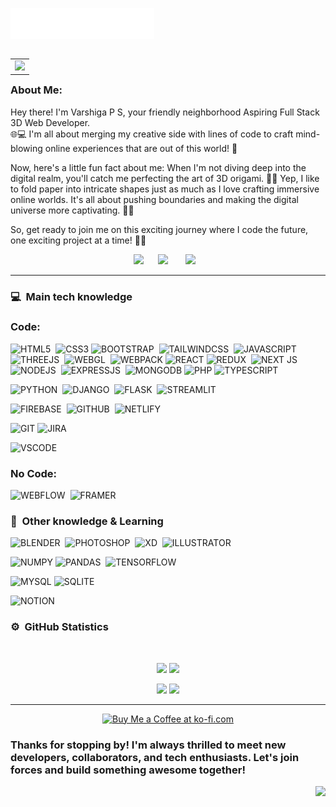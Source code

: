 <img src="images/svg/header_en.svg"></img>

<table align="right">
 <tr><td><a href="README.md"><img src="https://user-images.githubusercontent.com/74038190/212747903-e9bdf048-2dc8-41f9-b973-0e72ff07bfba.gif" width="300"></td></tr>

</table>

### About Me:


Hey there! I'm Varshiga P S, your friendly neighborhood Aspiring Full Stack 3D Web Developer. <br> 🌐💻 I'm all about merging my creative side with lines of code to craft mind-blowing online experiences that are out of this world! 🚀

Now, here's a little fun fact about me: When I'm not diving deep into the digital realm, you'll catch me perfecting the art of 3D origami. 🎨✨ Yep, I like to fold paper into intricate shapes just as much as I love crafting immersive online worlds. It's all about pushing boundaries and making the digital universe more captivating. 💫🌟

So, get ready to join me on this exciting journey where I code the future, one exciting project at a time! 💪💡

<p align="center">
  <a href="mailto:varshigaps04.ai@gmail.com"><img src="https://img.shields.io/badge/gmail-%23D14836.svg?&style=for-the-badge&logo=gmail&logoColor=white" /></a>&nbsp;&nbsp;&nbsp;&nbsp;&nbsp;
  <a href="https://discord.gg/Varshiga P S"><img src="https://img.shields.io/badge/discord-%233B5998.svg?&style=for-the-badge&logo=discord&logoColor=white" /></a>&nbsp;
 &nbsp;&nbsp;&nbsp;&nbsp;
  <a href="https://www.linkedin.com/in/varshiga-p-s/"><img src="https://img.shields.io/badge/linkedin-%230077B5.svg?&style=for-the-badge&logo=linkedin&logoColor=white" /></a>&nbsp;&nbsp;&nbsp;
  
  </p>

<hr/>

### :computer: &nbsp;Main tech knowledge
 
### Code:

![HTML5](https://img.shields.io/badge/HTML5-E34F26.svg?&style=flat&logo=html5&logoColor=white)&nbsp; ![CSS3](https://img.shields.io/badge/CSS3-%231572B6.svg?&style=flat&logo=css3&logoColor=white)&nbsp;![BOOTSTRAP](https://img.shields.io/badge/BOOTSTRAP-%23563D7C.svg?style=flat&logo=bootstrap&logoColor=white)&nbsp;
![TAILWINDCSS](https://img.shields.io/badge/TAILWINDCSS-%2338B2AC.svg?style=flat&logo=tailwind-css&logoColor=white)&nbsp;
![JAVASCRIPT](https://img.shields.io/badge/JAVASCRIPT-323330.svg?&style=flat&logo=javascript&logoColor=%23F7DF1E)&nbsp;![THREEJS](https://img.shields.io/badge/THREEJS-black?style=flat&logo=three.js&logoColor=white)&nbsp;
![WEBGL](https://img.shields.io/badge/WEBGL-990000?logo=webgl&logoColor=white&style=flat)&nbsp;
![WEBPACK](https://img.shields.io/badge/WEBPACK-%238DD6F9.svg?style=flat&logo=webpack&logoColor=black)&nbsp;![REACT](https://img.shields.io/badge/REACT-%2320232a.svg?style=flat&logo=react&logoColor=%2361DAFB)&nbsp;![REDUX](https://img.shields.io/badge/REDUX-%23593d88.svg?style=flat&logo=redux&logoColor=white) &nbsp;![NEXT JS](https://img.shields.io/badge/NEXT-black?style=flat&logo=next.js&logoColor=white)&nbsp;![NODEJS](https://img.shields.io/badge/NODE.js-6DA55F?style=flat&logo=node.js&logoColor=white)&nbsp;
![EXPRESSJS](https://img.shields.io/badge/EXPRESS.js-%23404d59.svg?style=flat&logo=express&logoColor=%2361DAFB)&nbsp;
![MONGODB](https://img.shields.io/badge/MONGODB-%234ea94b.svg?style=flat&logo=mongodb&logoColor=white)&nbsp;![PHP](https://img.shields.io/badge/PHP-%23777BB4.svg?style=flat&logo=php&logoColor=white)&nbsp;![TYPESCRIPT](https://img.shields.io/badge/TYPESCRIPT-%23007ACC.svg?&style=flat&logo=typescript&logoColor=white)





![PYTHON](https://img.shields.io/badge/PYTHON-3670A0?style=flat&logo=python&logoColor=ffdd54)&nbsp;
![DJANGO](https://img.shields.io/badge/DJANGO-%23092E20.svg?style=flat&logo=django&logoColor=white)&nbsp;
![FLASK](https://img.shields.io/badge/FLASK-%23000.svg?style=flat&logo=flask&logoColor=white)&nbsp;
![STREAMLIT](https://img.shields.io/badge/STREAMLIT-%23000.svg?style=flat&logo=streamlit&logoColor=white)&nbsp;


![FIREBASE](https://img.shields.io/badge/FIREBASE-%23039BE5.svg?style=flat&logo=firebase)&nbsp;
![GITHUB](https://img.shields.io/badge/GITHUB-%23121011.svg?&style=flat&logo=github&logoColor=white)&nbsp;
![NETLIFY](https://img.shields.io/badge/NETLIFY-%23000000.svg?style=flat&logo=netlify&logoColor=#00C7B7) 

![GIT](https://img.shields.io/badge/GIT-%23F05033.svg?&style=flat&logo=git&logoColor=white)&nbsp;![JIRA](https://img.shields.io/badge/JIRA-%230A0FFF.svg?style=flat&logo=jira&logoColor=white)


![VSCODE](https://img.shields.io/badge/VSCODE-007ACC.svg?&style=flat&logo=visual-studio-code)&nbsp;


### No Code:
![WEBFLOW](https://img.shields.io/badge/WEBFLOW-4353FF?style=flat&logo=webflow&logoColor=white)&nbsp;
![FRAMER](https://img.shields.io/badge/FRAMER-black?style=flat&logo=framer&logoColor=blue) 








### :brain: &nbsp;Other knowledge & Learning

![BLENDER](https://img.shields.io/badge/BLENDER-%23F5792A.svg?style=flat&logo=blender&logoColor=white)&nbsp;
![PHOTOSHOP](https://img.shields.io/badge/PHOTOSHOP-31A8FF.svg?&style=flat&logo=adobe-photoshop&logoColor=white)&nbsp;
![XD](https://img.shields.io/badge/XD-FFC0CB.svg?&style=flat&logo=adobe-xd&logoColor=black)&nbsp;
![ILLUSTRATOR](https://img.shields.io/badge/ILLUSTRATOR-FFAE1A.svg?&style=flat&logo=adobe-illustrator&logoColor=black)&nbsp;


![NUMPY](https://img.shields.io/badge/NUMPY-%23013243.svg?style=flat&logo=numpy&logoColor=white)&nbsp;![PANDAS](https://img.shields.io/badge/PANDAS-%23150458.svg?style=flat&logo=pandas&logoColor=white)&nbsp;
![TENSORFLOW](https://img.shields.io/badge/TENSORFLOW-%23F5792A.svg?style=flat&logo=tensorflow&logoColor=white)


![MYSQL](https://img.shields.io/badge/MYSQL-%2300f.svg?style=flat&logo=mysql&logoColor=white)&nbsp;![SQLITE](https://img.shields.io/badge/SQLITE-%2307405e.svg?style=flat&logo=sqlite&logoColor=white)

![NOTION](https://img.shields.io/badge/NOTION-%23000000.svg?style=flat&logo=notion&logoColor=white)


### :gear: &nbsp;GitHub Statistics
  <br/>
    <p align="center">
        <img height="137px" src="https://github-readme-stats.vercel.app/api?username=VarshiRevo&theme=blue-green&hide_border=false&include_all_commits=true&count_private=false" />
        <img height="137px" src="https://github-readme-streak-stats.herokuapp.com/?user=VarshiRevo&theme=blue-green&hide_border=false" />
    </p>
    <p align="center">
        <img height="137px" src="https://github-profile-trophy.vercel.app/?username=VarshiRevo&theme=dracula&no-frame=false&no-bg=false&margin-w=4" /> 
        <img height="137px" src="https://github-readme-stats.vercel.app/api/top-langs/?username=VarshiRevo&theme=blue-green&hide_border=false&include_all_commits=true&count_private=false&layout=compact" />
    </p>


<hr/>

<p align="center">
 <a href="https://ko-fi.com/X8X48056Q">
   <img src="https://quotes-github-readme.vercel.app/api?type=horizontal&theme=radical" alt="Buy Me a Coffee at ko-fi.com" style="max-width: 100%;">
 </a>
</p>
<h3>Thanks for stopping by! I'm always thrilled to meet new developers, collaborators, and tech enthusiasts. Let's join forces and build something awesome together!</h3>
<p align="right">
<img src="https://visitcount.itsvg.in/api?id=VarshiRevo&icon=0&color=3"><img>
</p>
